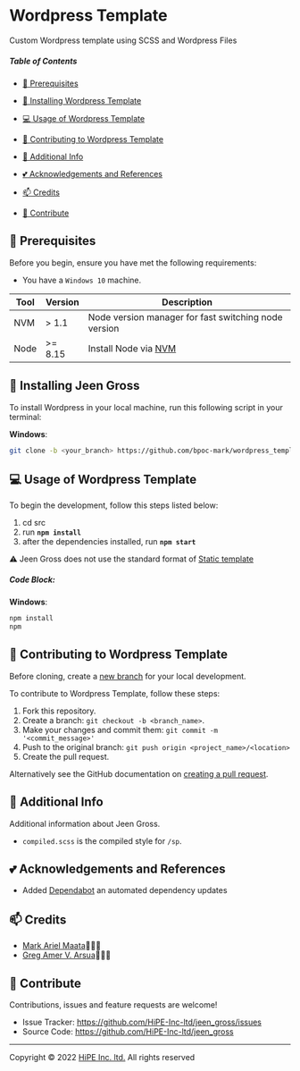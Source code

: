 # Wordpress Template

Custom Wordpress template using SCSS and Wordpress Files

##### Table of Contents

- [:pushpin: Prerequisites](#Prerequisites)
- [:rocket: Installing Wordpress Template](#Installing)
- [:computer: Usage of Wordpress Template](#Usage)
- [:memo: Contributing to Wordpress Template](#Contributing)
- [:paperclip: Additional Info](#Additional)

- [:two_hearts: Acknowledgements and References](#Acknowledgements)
- [:mailbox: Credits](#Credits)
- [:handshake: Contribute](#Contribute)

## <a name='Prerequisites'></a> :pushpin: Prerequisites

Before you begin, ensure you have met the following requirements:

- You have a `Windows 10` machine.

| Tool | Version | Description                                                                           |
| ---- | ------- | ------------------------------------------------------------------------------------- |
| NVM  | > 1.1   | Node version manager for fast switching node version                                  |
| Node | >= 8.15 | Install Node via [NVM](https://github.com/coreybutler/nvm-windows/releases/tag/1.1.7) |

## <a name='Installing'></a> :rocket: Installing Jeen Gross

To install Wordpress in your local machine, run this following script in your terminal:

**Windows**:

```sh
git clone -b <your_branch> https://github.com/bpoc-mark/wordpress_template.git
```

## <a name='Usage'></a>:computer: Usage of Wordpress Template

To begin the development, follow this steps listed below:
1. cd src
2. run **`npm install`**
3. after the dependencies installed, run **`npm start`**

:warning: Jeen Gross does not use the standard format of [Static template](https://github.com/HiPE-Inc-ltd/static_template)

##### Code Block:

**Windows**:

```sh
npm install
npm 
```

## <a name='Contributing'></a> :memo: Contributing to Wordpress Template

Before cloning, create a [new branch](https://github.com/bpoc-mark/wordpress_template.git) for your local development.

To contribute to Wordpress Template, follow these steps:

1. Fork this repository.
2. Create a branch: `git checkout -b <branch_name>`.
3. Make your changes and commit them: `git commit -m '<commit_message>'`
4. Push to the original branch: `git push origin <project_name>/<location>`
5. Create the pull request.

Alternatively see the GitHub documentation on [creating a pull request](https://help.github.com/en/github/collaborating-with-issues-and-pull-requests/creating-a-pull-request).

## <a name='Additional'></a> :paperclip: Additional Info

Additional information about Jeen Gross.

- `compiled.scss` is the compiled style for `/sp`.

## <a name='Acknowledgements'></a>:two_hearts: Acknowledgements and References

- Added [Dependabot](https://dependabot.com/) an automated dependency updates

## <a name='Credits'></a> :mailbox: Credits

- [Mark Ariel Maata](https://github.com/bpoc-mark)📖👩‍💻
- [Greg Amer V. Arsua](https://github.com/arsua-greg)📖👩‍💻

## <a name='Contribute'></a> :handshake: Contribute

Contributions, issues and feature requests are welcome!

- Issue Tracker: https://github.com/HiPE-Inc-ltd/jeen_gross/issues
- Source Code: https://github.com/HiPE-Inc-ltd/jeen_gross

---

Copyright © 2022 [HiPE Inc. ltd.](https://bpoc.co.jp/) All rights reserved
